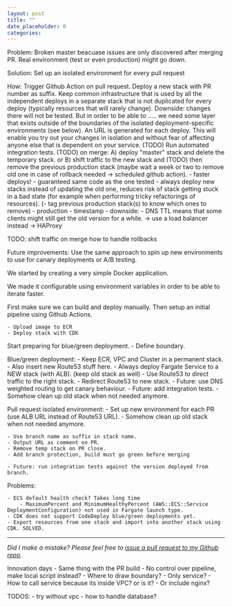 ```yaml
---
layout: post
title: ""
date_placeholder: 0
categories: 
---
```



Problem:
    Broken master beacuase issues are only discovered after merging PR.
    Real environment (test or even production) might go down.


Solution:
    Set up an isolated environment for every pull request


How:
    Trigger Github Action on pull request.
    Deploy a new stack with PR number as suffix.
    Keep common infrastructure that is used by all the independent deploys in a separate stack that is not duplicated for every deploy (typically resources that will rarely change).
        Downside: changes there will not be tested.
        But in order to be able to ..... we need some layer that exists outside of the boundaries of the isolated deployment-specific environments (see below).
    An URL is generated for each deploy. This will enable you try out your changes in isolation and without fear of affecting anyone else that is dependent on your service.
    (TODO) Run automated integration tests.
    (TODO) on merge:
        A) deploy "master" stack and delete the temporary stack.
        or
        B) shift traffic to the new stack and (TODO) then remove the previous production stack (maybe wait a week or two to remove old one in case of rollback needed -> scheduled github action).
            - faster deploys!
            - guaranteed same code as the one tested
            - always deploy new stacks instead of updating the old one, reduces risk of stack getting stuck in a bad state (for example when performing tricky refactorings of resources).
            (- tag previous production stack(s) to know which ones to remove)
                - production
                - timestamp
            - downside:
                - DNS TTL means that some clients might still get the old version for a while.
                -> use a load balancer instead
                -> HAProxy


TODO:
    shift traffic on merge
    how to handle rollbacks


Future improvements:
    Use the same approach to spin up new environments to use for canary deployments or A/B testing.








We started by creating a very simple Docker application.

We made it configurable using environment variables in order to be able to iterate faster.

First make sure we can build and deploy manually.
Then setup an initial pipeline using Github Actions.

    - Upload image to ECR
    - Deploy stack with CDK


Start preparing for blue/green deployment.
    - Define boundary.


Blue/green deployment:
    - Keep ECR, VPC and Cluster in a permanent stack.
        - Also insert new Route53 stuff here.
    - Always deploy Fargate Service to a NEW stack (with ALB). (keep old stack as well)
    - Use Route53 to direct traffic to the right stack. 
    - Redirect Route53 to new stack.
        - Future: use DNS weighted routing to get canary behaviour.
        - Future: add integration tests.
    - Somehow clean up old stack when not needed anymore.


Pull request isolated environment:
    - Set up new environment for each PR (use ALB URL instead of Route53 URL).
    - Somehow clean up old stack when not needed anymore.

    - Use branch name as suffix in stack name.
    - Output URL as comment on PR.
    - Remove temp stack on PR close.
    - Add branch protection, build must go green before merging

    - Future: run integration tests against the version deployed from branch.


Problems:

    - ECS default health check? Takes long time
        - MaximumPercent and MinimumHealthyPercent (AWS::ECS::Service DeploymentConfiguration) not used in Fargate launch type.
    - CDK does not support CodeDeploy blue/green deployments yet.
    - Export resources from one stack and import into another stack using CDK. SOLVED.

---

*Did I make a mistake? Please feel free to [issue a pull request to my Github repo](https://github.com/Sundin/sundin.github.io).*




Innovation days 
    - Same thing with the PR build
        - No control over pipeline, make local script instead?
        - Where to draw boundary? 
            - Only service? 
                - How to call service because its inside VPC? or is it? 
            - Or include nginx?


TODOS:
    - try without vpc
    - how to handle database?